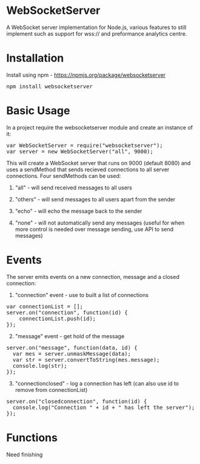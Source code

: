 WebSocketServer
===============
A WebSocket server implementation for Node.js, various features to still implement such as support for wss:// and preformance analytics centre.

Installation
============
Install using npm - https://npmjs.org/package/websocketserver

<pre>npm install websocketserver</pre>

Basic Usage
===========
In a project require the websocketserver module and create an instance of it:

<pre>var WebSocketServer = require("websocketserver");
var server = new WebSocketServer("all", 9000);</pre>

This will create a WebSocket server that runs on 9000 (default 8080) and uses a sendMethod that sends recieved connections to all server connections. Four sendMethods can be used:
 
  1) "all" - will send received messages to all users
  
  2) "others" - will send messages to all users apart from the sender
  
  3) "echo" - will echo the message back to the sender
  
  4) "none" - will not automatically send any messages (useful for when more control is needed over message sending, use API to send messages)
  
Events
======
The server emits events on a new connection, message and a closed connection:

  1) "connection" event - use to built a list of connections
  
  <pre>var connectionList = [];
server.on("connection", function(id) {
    connectionList.push(id);
});</pre>

  2) "message" event - get hold of the message
  <pre>server.on("message", function(data, id) {
  var mes = server.unmaskMessage(data);
  var str = server.convertToString(mes.message);
  console.log(str);
});</pre>

  3) "connectionclosed" - log a connection has left (can also use id to remove from connectionList)
  <pre>server.on("closedconnection", function(id) {
  console.log("Connection " + id + " has left the server");
});</pre>
  
Functions
==========

Need finishing
  
      
